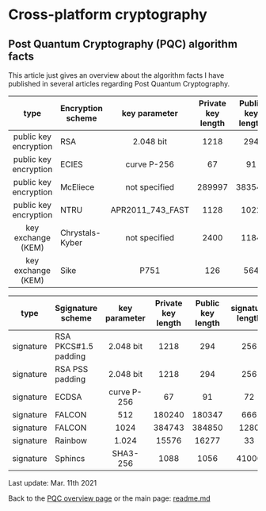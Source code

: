 # Cross-platform cryptography

## Post Quantum Cryptography (PQC) algorithm facts

This article just gives an overview about the algorithm facts I have published in several articles regarding Post Quantum Cryptography.


| type| Encryption scheme | key parameter | Private key length | Public key length | ciphertext length |
| :----: | ------ | :---: | :----: | :---: | :----: |
| public key encryption | RSA | 2.048 bit | 1218 | 294 | 256 |
| public key encryption | ECIES  | curve P-256 | 67 | 91 | 128 |
| public key encryption | McEliece | not specified | 289997 | 383540 | 256 |
| public key encryption | NTRU | APR2011_743_FAST | 1128 | 1022 | 1022 |
| key exchange (KEM) | Chrystals-Kyber | not specified | 2400 | 1184 | 1088 |
| key exchange (KEM) | Sike | P751 | 126 | 564 | 596 |

| type| Sgignature scheme | key parameter | Private key length | Public key length | signature length |
| :----: | ------ | :---: | :----: | :---: | :----: |
| signature | RSA PKCS#1.5 padding| 2.048 bit | 1218 | 294 | 256 |
| signature | RSA PSS padding| 2.048 bit | 1218 | 294 | 256 |
| signature | ECDSA  | curve P-256 | 67 | 91 | 72 |
| signature | FALCON | 512 | 180240 | 180347 | 666 |
| signature | FALCON | 1024 | 384743 | 384850 | 1280 |
| signature | Rainbow | 1.024 | 15576 | 16277 | 33 |
| signature | Sphincs | SHA3-256 | 1088 | 1056 | 41000 |

Last update: Mar. 11th 2021

Back to the [PQC overview page](pqc_overview.md) or the main page: [readme.md](../readme.md)

